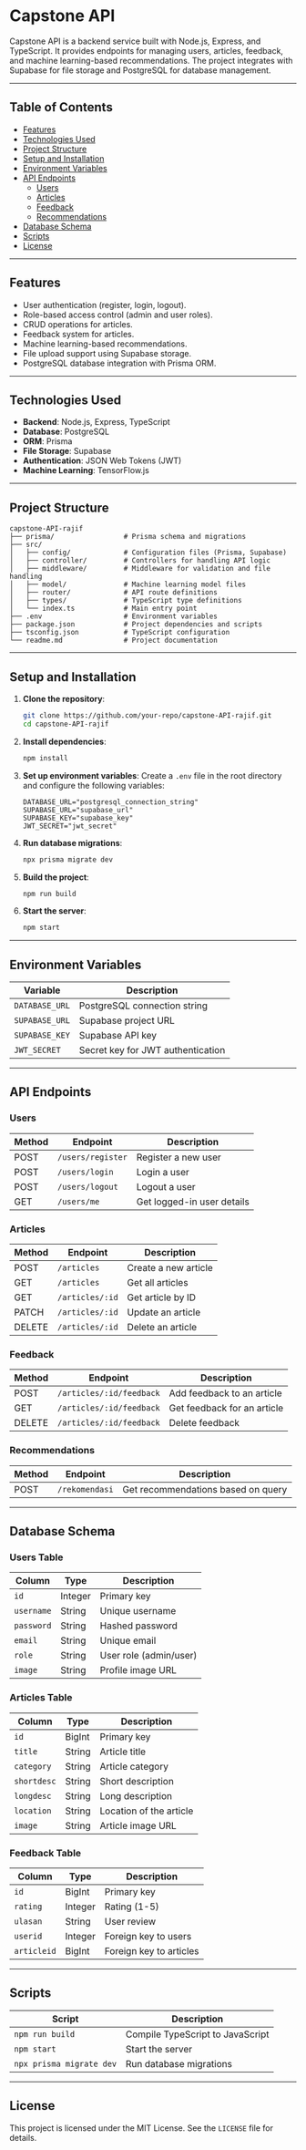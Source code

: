 # Capstone API

Capstone API is a backend service built with Node.js, Express, and TypeScript. It provides endpoints for managing users, articles, feedback, and machine learning-based recommendations. The project integrates with Supabase for file storage and PostgreSQL for database management.

---

## Table of Contents

- [Features](#features)
- [Technologies Used](#technologies-used)
- [Project Structure](#project-structure)
- [Setup and Installation](#setup-and-installation)
- [Environment Variables](#environment-variables)
- [API Endpoints](#api-endpoints)
  - [Users](#users)
  - [Articles](#articles)
  - [Feedback](#feedback)
  - [Recommendations](#recommendations)
- [Database Schema](#database-schema)
- [Scripts](#scripts)
- [License](#license)

---

## Features

- User authentication (register, login, logout).
- Role-based access control (admin and user roles).
- CRUD operations for articles.
- Feedback system for articles.
- Machine learning-based recommendations.
- File upload support using Supabase storage.
- PostgreSQL database integration with Prisma ORM.

---

## Technologies Used

- **Backend**: Node.js, Express, TypeScript
- **Database**: PostgreSQL
- **ORM**: Prisma
- **File Storage**: Supabase
- **Authentication**: JSON Web Tokens (JWT)
- **Machine Learning**: TensorFlow.js

---

## Project Structure

```
capstone-API-rajif
├── prisma/                 # Prisma schema and migrations
├── src/
│   ├── config/             # Configuration files (Prisma, Supabase)
│   ├── controller/         # Controllers for handling API logic
│   ├── middleware/         # Middleware for validation and file handling
│   ├── model/              # Machine learning model files
│   ├── router/             # API route definitions
│   ├── types/              # TypeScript type definitions
│   └── index.ts            # Main entry point
├── .env                    # Environment variables
├── package.json            # Project dependencies and scripts
├── tsconfig.json           # TypeScript configuration
└── readme.md               # Project documentation
```

---

## Setup and Installation

1. **Clone the repository**:
   ```bash
   git clone https://github.com/your-repo/capstone-API-rajif.git
   cd capstone-API-rajif
   ```

2. **Install dependencies**:
   ```bash
   npm install
   ```

3. **Set up environment variables**:
   Create a `.env` file in the root directory and configure the following variables:
   ```properties
   DATABASE_URL="postgresql_connection_string"
   SUPABASE_URL="supabase_url"
   SUPABASE_KEY="supabase_key"
   JWT_SECRET="jwt_secret"
   ```

4. **Run database migrations**:
   ```bash
   npx prisma migrate dev
   ```

5. **Build the project**:
   ```bash
   npm run build
   ```

6. **Start the server**:
   ```bash
   npm start
   ```

---

## Environment Variables

| Variable         | Description                          |
|-------------------|--------------------------------------|
| `DATABASE_URL`    | PostgreSQL connection string         |
| `SUPABASE_URL`    | Supabase project URL                |
| `SUPABASE_KEY`    | Supabase API key                    |
| `JWT_SECRET`      | Secret key for JWT authentication   |

---

## API Endpoints

### Users

| Method | Endpoint         | Description                  |
|--------|-------------------|------------------------------|
| POST   | `/users/register` | Register a new user          |
| POST   | `/users/login`    | Login a user                 |
| POST   | `/users/logout`   | Logout a user                |
| GET    | `/users/me`       | Get logged-in user details   |

### Articles

| Method | Endpoint              | Description                  |
|--------|------------------------|------------------------------|
| POST   | `/articles`           | Create a new article         |
| GET    | `/articles`           | Get all articles             |
| GET    | `/articles/:id`       | Get article by ID            |
| PATCH  | `/articles/:id`       | Update an article            |
| DELETE | `/articles/:id`       | Delete an article            |

### Feedback

| Method | Endpoint                        | Description                  |
|--------|----------------------------------|------------------------------|
| POST   | `/articles/:id/feedback`        | Add feedback to an article   |
| GET    | `/articles/:id/feedback`        | Get feedback for an article  |
| DELETE | `/articles/:id/feedback`        | Delete feedback              |

### Recommendations

| Method | Endpoint         | Description                  |
|--------|-------------------|------------------------------|
| POST   | `/rekomendasi`    | Get recommendations based on query |

---

## Database Schema

### Users Table

| Column     | Type     | Description              |
|------------|----------|--------------------------|
| `id`       | Integer  | Primary key              |
| `username` | String   | Unique username          |
| `password` | String   | Hashed password          |
| `email`    | String   | Unique email             |
| `role`     | String   | User role (admin/user)   |
| `image`    | String   | Profile image URL        |

### Articles Table

| Column      | Type     | Description              |
|-------------|----------|--------------------------|
| `id`        | BigInt   | Primary key              |
| `title`     | String   | Article title            |
| `category`  | String   | Article category         |
| `shortdesc` | String   | Short description        |
| `longdesc`  | String   | Long description         |
| `location`  | String   | Location of the article  |
| `image`     | String   | Article image URL        |

### Feedback Table

| Column      | Type     | Description              |
|-------------|----------|--------------------------|
| `id`        | BigInt   | Primary key              |
| `rating`    | Integer  | Rating (1-5)             |
| `ulasan`    | String   | User review              |
| `userid`    | Integer  | Foreign key to users     |
| `articleid` | BigInt   | Foreign key to articles  |

---

## Scripts

| Script       | Description                          |
|--------------|--------------------------------------|
| `npm run build` | Compile TypeScript to JavaScript   |
| `npm start`     | Start the server                  |
| `npx prisma migrate dev` | Run database migrations |

---

## License

This project is licensed under the MIT License. See the `LICENSE` file for details.
